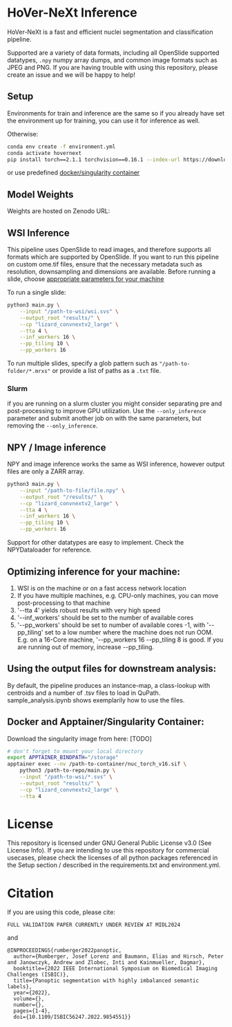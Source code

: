 # HoVer-NeXt Inference
HoVer-NeXt is a fast and efficient nuclei segmentation and classification pipeline. 

Supported are a variety of data formats, including all OpenSlide supported datatypes, `.npy` numpy array dumps, and common image formats such as JPEG and PNG.
If you are having trouble with using this repository, please create an issue and we will be happy to help!

## Setup

Environments for train and inference are the same so if you already have set the environment up for training, you can use it for inference as well.

Otherwise: 

```bash
conda env create -f environment.yml
conda activate hovernext
pip install torch==2.1.1 torchvision==0.16.1 --index-url https://download.pytorch.org/whl/cu118
```

or use predefined [docker/singularity container](#docker-and-apptainersingularity-container)

## Model Weights

Weights are hosted on Zenodo URL:

## WSI Inference

This pipeline uses OpenSlide to read images, and therefore supports all formats which are supported by OpenSlide. 
If you want to run this pipeline on custom ome.tif files, ensure that the necessary metadata such as resolution, downsampling and dimensions are available.
Before running a slide, choose [appropriate parameters for your machine](#optimizing-inference-for-your-machine)

To run a single slide:

```bash
python3 main.py \
    --input "/path-to-wsi/wsi.svs" \
    --output_root "results/" \
    --cp "lizard_convnextv2_large" \
    --tta 4 \
    --inf_workers 16 \
    --pp_tiling 10 \
    --pp_workers 16
```

To run multiple slides, specify a glob pattern such as `"/path-to-folder/*.mrxs"` or provide a list of paths as a `.txt` file.

### Slurm

if you are running on a slurm cluster you might consider separating pre and post-processing to improve GPU utilization.
Use the `--only_inference` parameter and submit another job on with the same parameters, but removing the `--only_inference`.

## NPY / Image inference

NPY and image inference works the same as WSI inference, however output files are only a ZARR array.

```bash
python3 main.py \
    --input "/path-to-file/file.npy" \
    --output_root "/results/" \
    --cp "lizard_convnextv2_large" \
    --tta 4 \
    --inf_workers 16 \
    --pp_tiling 10 \
    --pp_workers 16
```

Support for other datatypes are easy to implement. Check the NPYDataloader for reference.

## Optimizing inference for your machine:

1. WSI is on the machine or on a fast access network location
2. If you have multiple machines, e.g. CPU-only machines, you can move post-processing to that machine
3. '--tta 4' yields robust results with very high speed
4. '--inf_workers' should be set to the number of available cores
5. '--pp_workers' should be set to number of available cores -1, with '--pp_tiling' set to a low number where the machine does not run OOM. E.g. on a 16-Core machine, '--pp_workers 16 --pp_tiling 8 is good. If you are running out of memory, increase --pp_tiling.

## Using the output files for downstream analysis:

By default, the pipeline produces an instance-map, a class-lookup with centroids and a number of .tsv files to load in QuPath.
sample_analysis.ipynb shows exemplarily how to use the files.

## Docker and Apptainer/Singularity Container:

Download the singularity image from here: [TODO]

```bash
# don't forget to mount your local directory
export APPTAINER_BINDPATH="/storage"
apptainer exec --nv /path-to-container/nuc_torch_v16.sif \
    python3 /path-to-repo/main.py \
    --input "/path-to-wsi/*.svs" \
    --output_root "results/" \
	--cp "lizard_convnextv2_large" \
    --tta 4 
```
# License

This repository is licensed under GNU General Public License v3.0 (See License Info).
If you are intending to use this repository for commercial usecases, please check the licenses of all python packages referenced in the Setup section / described in the requirements.txt and environment.yml.

# Citation

If you are using this code, please cite:
```
FULL VALIDATION PAPER CURRENTLY UNDER REVIEW AT MIDL2024
```
and
```
@INPROCEEDINGS{rumberger2022panoptic,
  author={Rumberger, Josef Lorenz and Baumann, Elias and Hirsch, Peter and Janowczyk, Andrew and Zlobec, Inti and Kainmueller, Dagmar},
  booktitle={2022 IEEE International Symposium on Biomedical Imaging Challenges (ISBIC)}, 
  title={Panoptic segmentation with highly imbalanced semantic labels}, 
  year={2022},
  volume={},
  number={},
  pages={1-4},
  doi={10.1109/ISBIC56247.2022.9854551}}
```
